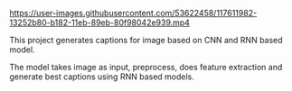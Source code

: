 
https://user-images.githubusercontent.com/53622458/117611982-13252b80-b182-11eb-89eb-80f98042e939.mp4

This project generates captions for image based on CNN and RNN based model. 

The model takes image as input, preprocess, does feature extraction and generate best captions using RNN based models.

